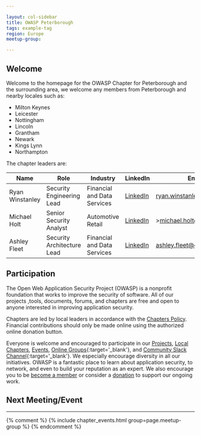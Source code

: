 ```yaml
---

layout: col-sidebar
title: OWASP Peterborough
tags: example-tag
region: Europe
meetup-group:

---
```


<!-- You should delete this comment

<div style='color:red;'>

<ul>
<li>tags: This is a space-delimited list of tags you associate with your project or chapter.  If you are using tabs, at least one of these tags should be unique in order to be used in the tabs files (an example tab is included in this repo) </li>

<li>meetup-group: This is the name of your meetup group, usually in the form of OWASP-chapter.  By putting these details here, the section below labeled 'Next Meeting/Event' will get automatically populated with your upcoming meetup events.</li>
</ul>

</div>
-->

## Welcome
Welcome to the homepage for the OWASP Chapter for Peterborough and the surrounding area, we welcome any members from Peterborough and nearby locales such as:
* Milton Keynes
* Leicester
* Nottingham 
* Lincoln
* Grantham
* Newark
* Kings Lynn
* Northampton

The chapter leaders are:



| Name| Role | Industry | LinkedIn | Email
| --- | --- | --- | --- | ---
| Ryan Winstanley | Security Engineering Lead | Financial and Data Services | <a href="https://www.linkedin.com/in/ryanwinstanley/">LinkedIn</a> | <a href="mailto:ryan.winstanley@owasp.org">ryan.winstanley@owasp.org</a>
| Michael Holt | Senior Security Analyst | Automotive Retail | <a href="https://www.linkedin.com/in/michael-holt-446b7524/">LinkedIn</a> | ><a href="mailto:michael.holt@owasp.org">michael.holt@owasp.org</a>
| Ashley Fleet | Security Architecture Lead | Financial and Data Services | <a href="https://www.linkedin.com/in/ashley-fleet-90036077">LinkedIn</a> | <a href="mailto:ashley.fleet@owasp.org">ashley.fleet@owasp.org</a>

## Participation
The Open Web Application Security Project (OWASP) is a nonprofit foundation that works to improve the security of software. All of our projects ,tools, documents, forums, and chapters are free and open to anyone interested in improving application security. 

Chapters are led by local leaders in accordance with the [Chapters Policy](/www-policy/operational/chapters). Financial contributions should only be made online using the authorized online donation button. 

Everyone is welcome and encouraged to participate in our [Projects](/projects/), [Local Chapters](/chapters/), [Events](/events/), [Online Groups](https://groups.google.com/a/owasp.com/){:target='_blank'}, and [Community Slack Channel](https://owasp.slack.com/){:target='_blank'}. We especially encourage diversity in all our initiatives. OWASP is a fantastic place to learn about application security, to network, and even to build your reputation as an expert. We also encourage you to be [become a member](/membership/) or consider a [donation](/donate/) to support our ongoing work.

## Next Meeting/Event
---------------------
{% comment %}
{% include chapter_events.html group=page.meetup-group %}
{% endcomment %}


<!-- You should keep this section as it will populate your meetup events 

{info.md}

This separate file is where you should place links to your Google Group and Meetup page. It will be automatically rendered in the column sidebar.

{leaders.md}

Another separate file that should simply include each leaders name with mailto link as a list. It will also be automatically rendered in the column sidebar.

-->
